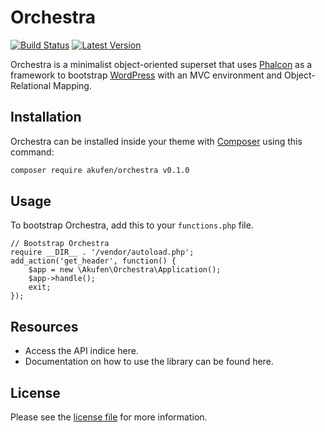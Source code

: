 # Orchestra

[![Build Status](https://img.shields.io/travis/akufenstudio/orchestra/master.svg)](https://travis-ci.org/akufenstudio/orchestra)
[![Latest Version](https://img.shields.io/badge/Latest%20Version-0.1.0-blue.svg)](https://packagist.org/packages/facebook/php-sdk-v4)

Orchestra is a minimalist object-oriented superset that uses [Phalcon](https://phalconphp.com/) as a framework to bootstrap [WordPress](https://wordpress.org/) with an MVC environment and Object-Relational Mapping.

## Installation
Orchestra can be installed inside your theme with [Composer](https://getcomposer.org/) using this command:
```sh
composer require akufen/orchestra v0.1.0
```

## Usage
To bootstrap Orchestra, add this to your `functions.php` file.

    // Bootstrap Orchestra
    require __DIR__ . '/vendor/autoload.php';
    add_action('get_header', function() {
        $app = new \Akufen\Orchestra\Application();
        $app->handle();
        exit;
    });

## Resources
* Access the API indice here.
* Documentation on how to use the library can be found here.

## License
Please see the [license file](https://github.com/akufenstudio/orchestra/blob/master/LICENSE) for more information.

